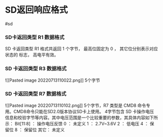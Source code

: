 # SD返回响应格式
#sd

### SD卡返回类型 R1 数据格式

SD 卡返回类型 R1 格式共返回 1 个字节， 最高位固定为 0 ， 其它位分别表示对应状态的 标志， 高电平有效。


### SD 卡返回类型 R3 数据格式

![[Pasted image 20220713110022.png]]
5个字节

### SD 卡返回类型 R7 数据格式

![[Pasted image 20220713110102.png]]
5个字节，R7 类型是 CMD8 命令专用。CMD8命令只能在SD2.0版本协议SD卡上使用。
4字节包含 SD 卡操作电压信息和校验字节等内容。其中电压范围是一个比较重要的参数，其具体内容如下所示：
Bit[11:8] ： 操作电压反馈
0 ： 未定义
1 ： 2.7V~3.6V
2 ： 低电压
4 ： 保留位
8 ： 保留位
其它： 未定义



